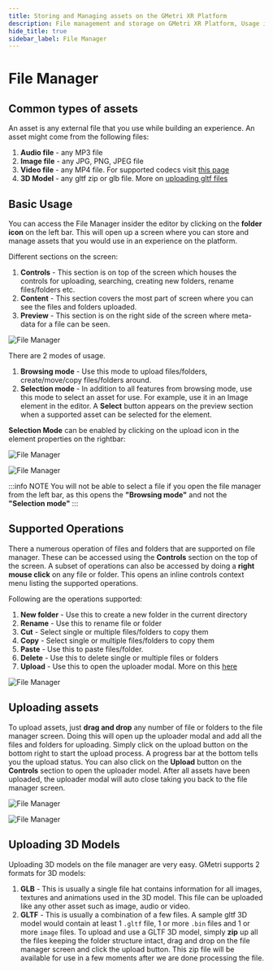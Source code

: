 ```yaml
---
title: Storing and Managing assets on the GMetri XR Platform
description: File management and storage on GMetri XR Platform, Usage in GMetri XR Experiences.
hide_title: true
sidebar_label: File Manager
---
```


# File Manager


## Common types of assets
An asset is any external file that you use while building an experience. 
An asset might come from the following files: 
1. **Audio file** - any MP3 file 
2. **Image file** - any JPG, PNG, JPEG file 
3. **Video file** - any MP4 file. For supported codecs visit [this page](/docs/compatibility/platform-compatibility-matrix#media-codec-compatibility)
4. **3D Model** - any gltf zip or glb file. More on [uploading gltf files](/docs/features/create/file_manager/#uploading-3d-models) 

## Basic Usage
You can access the File Manager insider the editor by clicking on the **folder icon** on the left bar. 
This will open up a screen where you can store and manage assets that you would use in an experience on the platform. 

Different sections on the screen:
1. **Controls** - This section is on top of the screen which houses the controls for uploading, searching, creating new folders, rename files/folders etc.
2. **Content** - This section covers the most part of screen where you can see the files and folders uploaded. 
3. **Preview** - This section is on the right side of the screen where meta-data for a file can be seen.    

![File Manager](https://s.vrgmetri.com/image/q_90,w_500/gb-web/portal-docs/assets/img/screenshots/file_manager/file_manager_screen1.png.jpg#boxShadow)

There are 2 modes of usage. 
1. **Browsing mode** - Use this mode to upload files/folders, create/move/copy files/folders around.
2. **Selection mode** - In addition to all features from browsing mode, use this mode to select an asset for use. For example, use it in an Image element in the editor. 
A **Select** button appears on the preview section when a supported asset can be selected for the element.
 

**Selection Mode** can be enabled by clicking on the upload icon in the element properties on the rightbar:

![File Manager](https://s.vrgmetri.com/image/h_400,q_90/gb-web/portal-docs/assets/img/screenshots/file_manager_selection_mode.png#boxShadow#boxShadow) 

![File Manager](https://s.vrgmetri.com/image/q_90,w_500/gb-web/portal-docs/assets/img/screenshots/file_manager/file_manager_screen6.jpg#boxShadow) 
 
:::info NOTE
You will not be able to select a file if you open the file manager from the left bar, as this opens the **"Browsing mode"** and not the **"Selection mode"**
:::

## Supported Operations
There a numerous operation of files and folders that are supported on file manager. These can be accessed using the **Controls** section on the top of the screen. 
A subset of operations can also be accessed by doing a **right mouse click** on any file or folder. This opens an inline controls context menu listing the supported operations. 

Following are the operations supported:
1. **New folder** - Use this to create a new folder in the current directory
2. **Rename** - Use this to rename file or folder
3. **Cut** - Select single or multiple files/folders to copy them
4. **Copy** - Select single or multiple files/folders to copy them
5. **Paste** - Use this to paste files/folder. 
6. **Delete** - Use this to delete single or multiple files or folders
7. **Upload** - Use this to open the uploader modal. More on this [here](/Features/Create/file_manager/#uploading-assets)

![File Manager](https://s.vrgmetri.com/image/q_90,w_500/gb-web/portal-docs/assets/img/screenshots/file_manager/file_manager_screen2.png.jpg#boxShadow)


## Uploading assets
To upload assets, just **drag and drop** any number of file or folders to the file manager screen. Doing this will open up the uploader modal and add all the files and folders for uploading. 
Simply click on the upload button on the bottom right to start the upload process. A progress bar at the bottom tells you the upload status.
You can also click on the **Upload** button on the **Controls** section to open the uploader model. After all assets have been uploaded, the uploader modal will auto close taking you back to the file manager screen. 

![File Manager](https://s.vrgmetri.com/image/q_90,w_500/gb-web/portal-docs/assets/img/screenshots/file_manager/file_manager_screen4.png.jpg#boxShadow)

![File Manager](https://s.vrgmetri.com/image/q_90,w_500/gb-web/portal-docs/assets/img/screenshots/file_manager/file_manager_screen5.png.jpg#boxShadow)


## Uploading 3D Models
Uploading 3D models on the file manager are very easy. GMetri supports 2 formats for 3D models:
1. **GLB** - This is usually a single file hat contains information for all images, textures and animations used in the 3D model. 
This file can be uploaded like any other asset such as image, audio or video.
2. **GLTF** - This is usually a combination of a few files. A sample gltf 3D model would contain at least 1 `.gltf` file, 1 or more `.bin` files and 1 or more `image` files.
To upload and use a GLTF 3D model, simply **zip** up all the files keeping the folder structure intact, drag and drop on the file manager screen and click the upload button. 
This zip file will be available for use in a few moments after we are done processing the file.    
